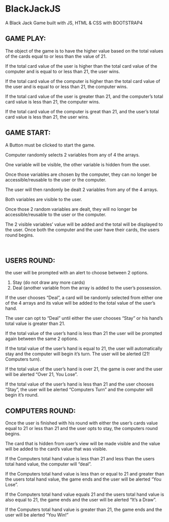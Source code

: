# BlackJackJS
A Black Jack Game built with JS, HTML &amp; CSS with BOOTSTRAP4

## GAME PLAY:
The object of the game is to have the higher value based on the total values of the cards equal to or less than the value of 21. 

If the total card value of the user is higher than the total card value of the computer and is equal to or less than 21, the user wins.

If the total card value of the computer is higher than the total card value of the user and is equal to or less than 21, the computer wins.

If the total card value of the user is greater than 21, and the computer’s total card value is less than 21, the computer wins.

If the total card value of the computer is great than 21, and the user’s total card value is less than 21, the user wins.



## GAME START:
A Button must be clicked to start the game. 

Computer randomly selects 2 variables from any of 4 the arrays.

One variable will be visible, the other variable is hidden from the user.

Once those variables are chosen by the computer, they can no longer be accessible/reusable to the user or the computer.

The user will then randomly be dealt 2 variables from any of the 4 arrays. 

Both variables are visible to the user.

Once those 2 random variables are dealt, they will no longer be accessible/reusable to the user or the computer.

The 2 visible variables’ value will be added and the total will be displayed to the user.
Once both the computer and the user have their cards, the users round begins.

 
## USERS ROUND:
the user will be prompted with an alert to choose between 2 options.
  1.	Stay (do not draw any more cards)
  2.	Deal (another variable from the array is added to the user’s possession.

If the user chooses “Deal”, a card will be randomly selected from either one of the 4 arrays and its value will be added to the total value of the user’s hand.

The user can opt to “Deal” until either the user chooses “Stay” or his hand’s total value is greater than 21.

If the total value of the user’s hand is less than 21 the user will be prompted again between the same 2 options.

If the total value of the user’s hand is equal to 21, the user will automatically stay and the computer will begin it’s turn. The user will be alerted (21! Computers turn).

If the total value of the user’s hand is over 21, the game is over and the user will be alerted “Over 21, You Lose”.

If the total value of the user’s hand is less than 21 and the user chooses “Stay”, the user will be alerted “Computers Turn” and the computer will begin it’s round.

## COMPUTERS ROUND:
Once the user is finished with his round with either the user’s cards value equal to 21 or less than 21 and the user opts to stay, the computers round begins.

The card that is hidden from user’s view will be made visible and the value will be added to the card’s value that was visible. 

If the Computers total hand value is less than 21 and less than the users total hand value, the computer will “deal”.

If the Computers total hand value is less than or equal to 21 and greater than the users total hand value, the game ends and the user will be alerted “You Lose”.

If the Computers total hand value equals 21 and the users total hand value is also equal to 21, the game ends and the user will be alerted “It’s a Draw”.

If the Computers total hand value is greater than 21, the game ends and the user will be alerted “You Win!”
